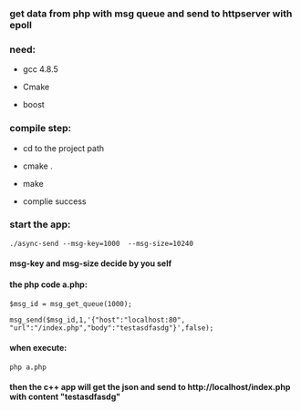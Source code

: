 ### get data from php with msg queue and send to httpserver with epoll

### need: 

* gcc 4.8.5

* Cmake

* boost

### compile step:

* cd to the project path

* cmake .

* make

* complie success 

### start the app:

	./async-send --msg-key=1000  --msg-size=10240

#### msg-key and msg-size decide by you self

#### the php code a.php:

	$msg_id = msg_get_queue(1000);
 
	msg_send($msg_id,1,'{"host":"localhost:80", "url":"/index.php","body":"testasdfasdg"}',false);



#### when execute: 

	php a.php  

#### then the c++ app will get the json and send to http://localhost/index.php with content "testasdfasdg"